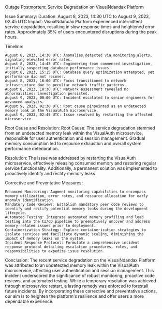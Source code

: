 Outage Postmortem: Service Degradation on VisualNdandax Platform

Issue Summary:
Duration: August 8, 2023, 14:30 UTC to August 9, 2023, 02:45 UTC
Impact: VisualNdandax Platform experienced intermittent service degradation, resulting in slow response times and heightened error rates. Approximately 35% of users encountered disruptions during the peak hours.

Timeline:

    August 8, 2023, 14:30 UTC: Anomalies detected via monitoring alerts, signaling elevated error rates.
    August 8, 2023, 14:45 UTC: Engineering team commenced investigation, initially suspecting database performance issues.
    August 8, 2023, 15:15 UTC: Database query optimization attempted, yet performance did not recover.
    August 8, 2023, 16:00 UTC: Focus transitioned to network infrastructure due to peculiar network traffic patterns.
    August 8, 2023, 18:30 UTC: Network assessment revealed no abnormalities; investigation persisted.
    August 9, 2023, 00:00 UTC: Incident escalated to senior engineers for advanced analysis.
    August 9, 2023, 01:30 UTC: Root cause pinpointed as an undetected memory leak in the VisualAuth microservice.
    August 9, 2023, 02:45 UTC: Issue resolved by restarting the affected microservice.

Root Cause and Resolution:
Root Cause: The service degradation stemmed from an undetected memory leak within the VisualAuth microservice, responsible for user authentication and session management. Gradual memory consumption led to resource exhaustion and overall system performance deterioration.

Resolution: The issue was addressed by restarting the VisualAuth microservice, effectively releasing consumed memory and restoring regular service functionality. Additionally, a permanent solution was implemented to proactively identify and rectify memory leaks.

Corrective and Preventative Measures:

    Enhanced Monitoring: Augment monitoring capabilities to encompass memory utilization, error rates, and resource allocation for early anomaly identification.
    Mandatory Code Reviews: Establish mandatory peer code reviews to identify and rectify potential memory leaks during the development lifecycle.
    Automated Testing: Integrate automated memory profiling and load testing into the CI/CD pipeline to preemptively uncover and address memory-related issues prior to deployment.
    Containerization Strategy: Explore containerization strategies to isolate services and facilitate dynamic scaling, diminishing the impact of memory leaks on the system.
    Incident Response Protocol: Formulate a comprehensive incident response protocol detailing escalation procedures, roles, and responsibilities to expedite issue resolution.

Conclusion:
The recent service degradation on the VisualNdandax Platform was attributed to an undetected memory leak within the VisualAuth microservice, affecting user authentication and session management. This incident underscored the significance of robust monitoring, proactive code reviews, and automated testing. While a temporary resolution was achieved through microservice restart, a lasting remedy was enforced to forestall future incidents. By incorporating these corrective and preventative actions, our aim is to heighten the platform's resilience and offer users a more dependable experience.